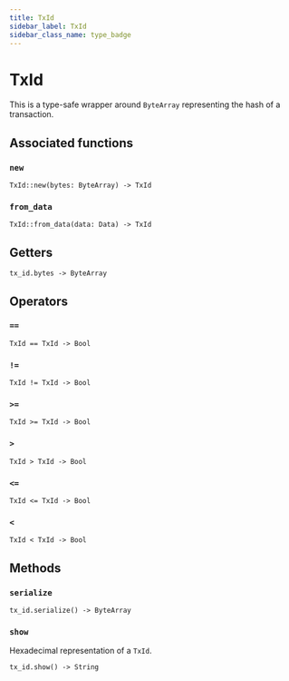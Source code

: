 ```yaml
---
title: TxId
sidebar_label: TxId
sidebar_class_name: type_badge
---
```

# <span className="type_badge">TxId</span>

This is a type-safe wrapper around `ByteArray` representing the hash of a transaction.


## Associated functions

### `new`

```helios
TxId::new(bytes: ByteArray) -> TxId
```

### `from_data`

```helios
TxId::from_data(data: Data) -> TxId
```

## Getters

```helios
tx_id.bytes -> ByteArray
```

## Operators

### `==`

```helios
TxId == TxId -> Bool
```

### `!=`

```helios
TxId != TxId -> Bool
```

### `>=`

```helios
TxId >= TxId -> Bool
```

### `>`

```helios
TxId > TxId -> Bool
```

### `<=`

```helios
TxId <= TxId -> Bool
```

### `<`

```helios
TxId < TxId -> Bool
```

## Methods

### `serialize`

```helios
tx_id.serialize() -> ByteArray
```

### `show`

Hexadecimal representation of a `TxId`.

```helios
tx_id.show() -> String
```